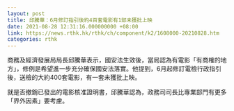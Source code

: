 ```yaml
---
layout: post
title: 邱騰華：6月修訂指引後約4百套電影有1部未獲批上映
date: 2021-08-28 12:31:16.000000000 +08:00
link: https://news.rthk.hk/rthk/ch/component/k2/1608000-20210828.htm
categories: rthk
---
```


商務及經濟發展局局長邱騰華表示，國安法生效後，當局認為有電影「有商榷的地方」，修例是希望進一步充分確保國安法落實。他提到，6月起修訂電檢行政指引後，送檢的大約400套電影，有一套未獲批上映。

就是否撤銷已發出的電影核准證明書，邱騰華認為，政務司司長比專業部門有更多「界外因素」要考慮。
